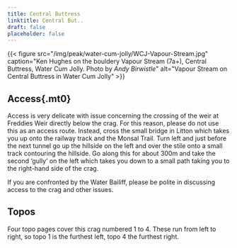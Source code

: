 ```yaml
---
title: Central Buttress
linktitle: Central But..
draft: false
placeholder: false
---
```





{{< figure src="/img/peak/water-cum-jolly/WCJ-Vapour-Stream.jpg" caption="Ken Hughes on the bouldery Vapour Stream (7a+), Central Buttress, Water Cum Jolly.  Photo by *Andy Birwistle*" alt="Vapour Stream on Central Buttress in Water Cum Jolly" >}}

## Access{.mt0}

Access is very delicate with issue concerning the crossing of the weir at Freddies Weir directly below the crag. For this reason, please do not use this as an access route. Instead, cross the small bridge in Litton which takes you up onto the railway track and the Monsal Trail. Turn left and just before the next tunnel go up the hillside on the left and over the stile onto a small track contouring the hillside. Go along this for about 300m and take the second ‘gully’ on the left which takes you down to a small path taking you to the right-hand side of the crag.

If you are confronted by the Water Bailiff, please be polite in discussing access to the crag and other issues.

## Topos

Four topo pages cover this crag numbered 1 to 4. These run from left to right, so topo 1 is the furthest left, topo 4 the furthest right.